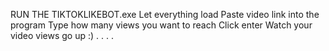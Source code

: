 RUN THE TIKTOKLIKEBOT.exe Let everything load Paste video link into the program Type how many views you want to reach Click enter Watch your video views go up :) .
.
.
.

